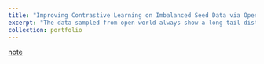 ```yaml
---
title: "Improving Contrastive Learning on Imbalanced Seed Data via Open-World Sampling"
excerpt: "The data sampled from open-world always show a long tail distribution, further hurting the balancedness of contrastive learning. This paper proposed a unified sampling framework called MAK. It significantly boosts the balancedness and accuracy of contrastive learning via strategically sampling additional data. (2022/10/19)<br/>"
collection: portfolio
---
```


[note](http://xtwusamantha.github.io/files/improving-contrastive-learning-on-imbalanced-data-via-open-world-sampling.pdf)
